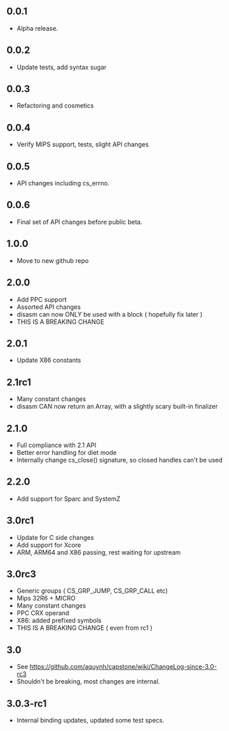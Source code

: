 ## 0.0.1
* Alpha release.

## 0.0.2
* Update tests, add syntax sugar

## 0.0.3
* Refactoring and cosmetics

## 0.0.4
* Verify MIPS support, tests, slight API changes

## 0.0.5
* API changes including cs_errno.

## 0.0.6
* Final set of API changes before public beta.

## 1.0.0
* Move to new github repo

## 2.0.0
* Add PPC support
* Assorted API changes
* disasm can now ONLY be used with a block ( hopefully fix later )
* THIS IS A BREAKING CHANGE

## 2.0.1
* Update X86 constants

## 2.1rc1
* Many constant changes
* disasm CAN now return an Array, with a slightly scary built-in finalizer

## 2.1.0
* Full compliance with 2.1 API
* Better error handling for diet mode
* Internally change cs_close() signature, so closed handles can't be used

## 2.2.0
* Add support for Sparc and SystemZ

## 3.0rc1
* Update for C side changes
* Add support for Xcore
* ARM, ARM64 and X86 passing, rest waiting for upstream

## 3.0rc3
* Generic groups ( CS_GRP_JUMP, CS_GRP_CALL etc)
* Mips 32R6 + MICRO
* Many constant changes
* PPC CRX operand
* X86: added prefixed symbols
* THIS IS A BREAKING CHANGE ( even from rc1 )

## 3.0
* See https://github.com/aquynh/capstone/wiki/ChangeLog-since-3.0-rc3
* Shouldn't be breaking, most changes are internal.

## 3.0.3-rc1
* Internal binding updates, updated some test specs.
